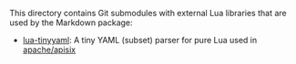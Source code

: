 This directory contains Git submodules with external Lua libraries that are
used by the Markdown package:

- [lua-tinyyaml][]: A tiny YAML (subset) parser for pure Lua used in [apache/apisix][]

 [apache/apisix]: https://github.com/apache/apisix
 [lua-tinyyaml]:  https://github.com/api7/lua-tinyyaml
